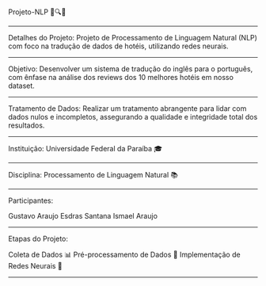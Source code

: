 Projeto-NLP 🏨🔍🌐
** **
Detalhes do Projeto:
Projeto de Processamento de Linguagem Natural (NLP) com foco na tradução de dados de hotéis, utilizando redes neurais.
** **
Objetivo:
Desenvolver um sistema  de tradução do inglês para o português, com ênfase na análise dos reviews dos 10 melhores hotéis em nosso dataset.
** **
Tratamento de Dados:
Realizar um tratamento abrangente para lidar com dados nulos e incompletos, assegurando a qualidade e integridade total dos resultados.
** **
Instituição:
Universidade Federal da Paraíba 🎓
** **
Disciplina:
Processamento de Linguagem Natural 📚
** **
Participantes:

Gustavo Araujo 
Esdras Santana 
Ismael Araujo
** **
Etapas do Projeto:

Coleta de Dados 📊
Pré-processamento de Dados 🔄
Implementação de Redes Neurais 🧠
** **

